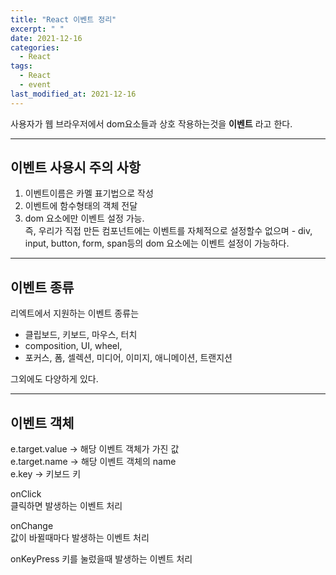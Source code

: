 ```yaml
---
title: "React 이벤트 정리"
excerpt: " "
date: 2021-12-16
categories:
  - React
tags:
  - React
  - event
last_modified_at: 2021-12-16
---
```


사용자가 웹 브라우저에서 dom요소들과 상호 작용하는것을 **이벤트** 라고 한다.

---

## 이벤트 사용시 주의 사항

1. 이벤트이름은 카멜 표기법으로 작성
2. 이벤트에 함수형태의 객체 전달
3. dom 요소에만 이벤트 설정 가능.  
   즉, 우리가 직접 만든 컴포넌트에는 이벤트를 자체적으로 설정할수 없으며 - div, input, button, form, span등의 dom 요소에는 이벤트 설정이 가능하다.

---

## 이벤트 종류

리엑트에서 지원하는 이벤트 종류는

- 클립보드, 키보드, 마우스, 터치
- composition, UI, wheel,
- 포커스, 폼, 셀렉션, 미디어, 이미지, 애니메이션, 트랜지션

그외에도 다양하게 있다.

---

## 이벤트 객체

e.target.value -> 해당 이벤트 객체가 가진 값  
e.target.name -> 해당 이벤트 객체의 name  
e.key -> 키보드 키

onClick  
클릭하면 발생하는 이벤트 처리

onChange  
값이 바뀔때마다 발생하는 이벤트 처리

onKeyPress
키를 눌렀을때 발생하는 이벤트 처리
